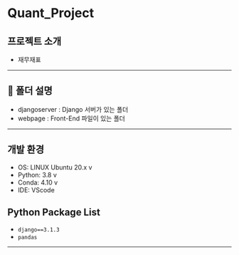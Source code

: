 # Quant_Project

## 프로젝트 소개
- 재무재표
---

## :file_folder: 폴더 설명
- djangoserver : Django 서버가 있는 폴더
- webpage : Front-End 파일이 있는 폴더
---

## 개발 환경
- OS: LINUX Ubuntu 20.x v
- Python: 3.8 v
- Conda: 4.10 v
- IDE: VScode

## Python Package List
- `django==3.1.3`
- `pandas`
---